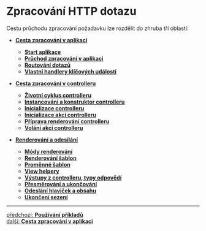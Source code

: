 # Zpracování HTTP dotazu

Cestu průchodu zpracování požadavku lze rozdělit do zhruba tří oblastí:

- [**Cesta zpracování v aplikaci**](./application/README.md)
  - [**Start aplikace**](./application/app-start.md)
  - [**Průchod zpracování v aplikaci**](./application/app-dispatch.md)
  - [**Routování dotazů**](./application/request-routing.md)
  - [**Vlastní handlery klíčových událostí**](./application/custom-handlers.md)

- [**Cesta zpracování v controlleru**](./controller/README.md)
  - [**Životní cyklus controlleru**](./controller/lifecycle.md)
  - [**Instancování a konstruktor controlleru**](./controller/instancing-and-constructor.md)
  - [**Inicializace controlleru**](./controller/initialization.md)
  - [**Inicializace akcí controlleru**](./controller/action-initialization.md)
  - [**Příprava renderování controlleru**](./controller/pre-dispatching.md)
  - [**Volání akcí controlleru**](./controller/action.md)

- [**Renderování a odesílání**](./rendering/README.md)
  - [**Módy renderování**](./rendering/rendering-modes.md)
  - [**Renderování šablon**](./rendering/views-rendering.md)
  - [**Proměnné šablon**](./rendering/view-variables.md)
  - [**View helpery**](./rendering/view-helpers.md)
  - [**Výstupy z controlleru, typy odpovědí**](./rendering/controller-output.md)
  - [**Přesměrování a ukončování**](./rendering/redirecting-and-termination.md)
  - [**Odeslání hlaviček a obsahu**](./rendering/response-sending.md)
  - [**Ukončení sezení**](./rendering/session-saving.md)

---

<div class="prev-next">

[předchozí: **Používání příkladů**](../first-steps/examples/README.md)  
[další: **Cesta zpracování v aplikaci**](./application/README.md)  

</div>